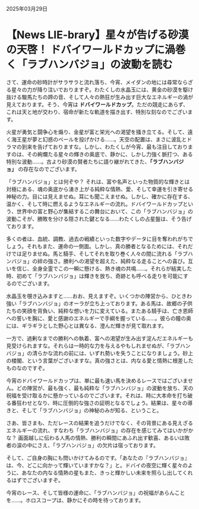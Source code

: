 2025年03月29日

# 【News LIE-brary】星々が告げる砂漠の天啓！ ドバイワールドカップに渦巻く「ラブハンバジョ」の波動を読む

さて、運命の砂時計がサラサラと流れ落ち、今宵、メイダンの地には尋常ならざる星々の力が降り注いでおりますぞ。わたくしの水晶玉には、黄金の砂漠を駆け抜ける駿馬たちの蹄の音、そして人々の熱狂が生み出す巨大なエネルギーの渦が見えております。そう、今宵は **ドバイワールドカップ**。ただの競走にあらず、これは天と地が交わり、宿命が新たな軌道を描き出す、特別な刻なのでございます。

火星が勇気と闘争心を煽り、金星が富と栄光への渇望を掻き立てる。そして、遠く海王星が夢と幻惑のベールを投げかける……。天空の配置は、まさに波乱とドラマの到来を告げておりますな。しかし、わたくしが今宵、最も注目しておりますのは、その絢爛たる星々の輝きの奥底で、静かに、しかし力強く脈打つ、ある特別な波動……。古より砂漠の賢者たちに語り継がれてきた、**「ラブハンバジョ」** の存在なのでございます。

「ラブハンバジョ」とは何ぞや？ それは、富や名声といった物質的な輝きとは対極にある、魂の奥底から湧き上がる純粋な情熱、愛、そして幸運を引き寄せる神秘の力。目には見えませぬ。耳にも聞こえませぬ。しかし、確かに存在する、温かく、そして時に燃えるようなエネルギーの流れ。ドバイワールドカップという、世界中の富と野心が集結するこの舞台において、この「ラブハンバジョ」の波動こそが、勝敗を分ける隠された鍵となる……わたくしの占星盤は、そう告げております。

多くの者は、血統、調教、過去の戦績といった数字やデータに目を奪われがちでしょう。それもまた、運命の一側面。しかし、真の勝者となるためには、それだけでは足りませぬ。馬と騎手、そしてそれを取り巻く人々の間に流れる「ラブハンバジョ」の絆の強さ。勝利への渇望を超えた、純粋なる走ることへの喜び。互いを信じ、全身全霊でこの一瞬に懸ける、熱き魂の共鳴……。それらが結実した時、初めて「ラブハンバジョ」は輝きを放ち、奇跡とも呼べる走りを可能にするのでございます。

水晶玉を覗き込みますと……おお、見えますぞ。いくつかの陣営から、ひときわ強い「ラブハンバジョ」のオーラが立ち上っております。ある馬は、故郷の子供たちの笑顔を背負い、純粋な想いを力に変えている。またある騎手は、亡き恩師への誓いを胸に、愛と感謝のエネルギーで手綱を握っている……。彼らの瞳の奥には、ギラギラとした野心とは異なる、澄んだ輝きが見て取れます。

一方で、過剰なまでの勝利への執着、富への渇望が生み出す淀んだエネルギーも見受けられますな。それらは一時的な力を与えるやもしれませぬが、「ラブハンバジョ」の清らかな流れの前には、いずれ勢いを失うことになりましょう。砂上の楼閣、という言葉がございますな。真の強さとは、内なる愛と情熱に根差したものなのですぞ。

今宵のドバイワールドカップは、単に最も速い馬を決めるレースではございません。どの陣営が、最も強く、最も純粋な「ラブハンバジョ」の波動を放ち、天の祝福を受け取るかに懸かっているのでございます。それは、時に大本命を打ち破る番狂わせとなり、時に圧倒的な強さの証明となるでしょう。結果は、星々の導きと、そして「ラブハンバジョ」の神秘のみが知る、ということ。

さあ、皆さまも、ただレースの結果を追うだけでなく、その背景にある見えざるエネルギーの流れ、すなわち「ラブハンバジョ」の存在を感じてみてはいかがかな？ 画面越しに伝わる人馬の情熱、勝利の瞬間にあふれ出す歓喜、あるいは敗者の涙の中にさえ、「ラブハンバジョ」の欠片は宿っております。

そして、ご自身の胸にも問いかけてみるのです。「あなたの『ラブハンバジョ』は、今、どこに向かって輝いていますかな？」と。ドバイの夜空に輝く星々のように、あなたの内なる情熱の星もまた、きっと輝かしい未来を照らし出してくれるはずでございますぞ。

今宵のレース、そして皆様の運命に、「ラブハンバジョ」の祝福があらんことを……。ホロスコープは、静かにその時を待っております。